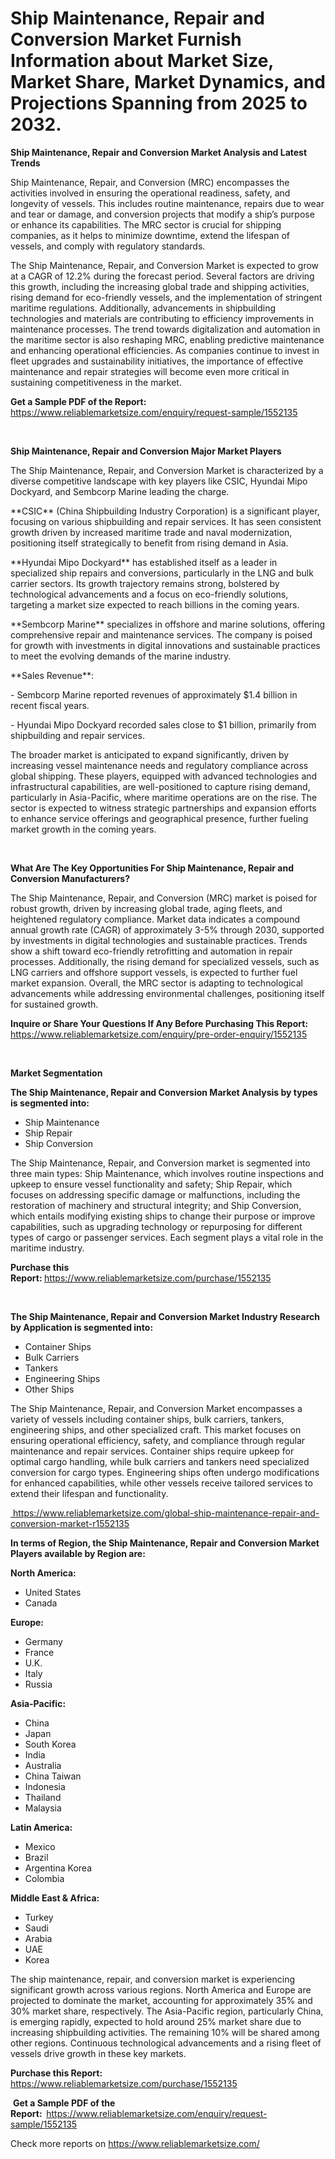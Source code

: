 <p><h1>Ship Maintenance, Repair and Conversion Market Furnish Information about Market Size, Market Share, Market Dynamics, and Projections Spanning from 2025 to 2032.</h1></p><p><strong>Ship Maintenance, Repair and Conversion Market Analysis and Latest Trends</strong></p>
<p><p>Ship Maintenance, Repair, and Conversion (MRC) encompasses the activities involved in ensuring the operational readiness, safety, and longevity of vessels. This includes routine maintenance, repairs due to wear and tear or damage, and conversion projects that modify a ship’s purpose or enhance its capabilities. The MRC sector is crucial for shipping companies, as it helps to minimize downtime, extend the lifespan of vessels, and comply with regulatory standards.</p><p>The Ship Maintenance, Repair, and Conversion Market is expected to grow at a CAGR of 12.2% during the forecast period. Several factors are driving this growth, including the increasing global trade and shipping activities, rising demand for eco-friendly vessels, and the implementation of stringent maritime regulations. Additionally, advancements in shipbuilding technologies and materials are contributing to efficiency improvements in maintenance processes. The trend towards digitalization and automation in the maritime sector is also reshaping MRC, enabling predictive maintenance and enhancing operational efficiencies. As companies continue to invest in fleet upgrades and sustainability initiatives, the importance of effective maintenance and repair strategies will become even more critical in sustaining competitiveness in the market.</p></p>
<p><strong>Get a Sample PDF of the Report:&nbsp;</strong> <a href="https://www.reliablemarketsize.com/enquiry/request-sample/1552135?utm_campaign=3104&utm_medium=2&utm_source=Github&utm_content=ia&utm_term=30032025&utm_id=ship-maintenance-repair-and-conversion">https://www.reliablemarketsize.com/enquiry/request-sample/1552135</a></p>
<p>&nbsp;</p>
<p><strong>Ship Maintenance, Repair and Conversion Major Market Players</strong></p>
<p><p>The Ship Maintenance, Repair, and Conversion Market is characterized by a diverse competitive landscape with key players like CSIC, Hyundai Mipo Dockyard, and Sembcorp Marine leading the charge. </p><p>**CSIC** (China Shipbuilding Industry Corporation) is a significant player, focusing on various shipbuilding and repair services. It has seen consistent growth driven by increased maritime trade and naval modernization, positioning itself strategically to benefit from rising demand in Asia.</p><p>**Hyundai Mipo Dockyard** has established itself as a leader in specialized ship repairs and conversions, particularly in the LNG and bulk carrier sectors. Its growth trajectory remains strong, bolstered by technological advancements and a focus on eco-friendly solutions, targeting a market size expected to reach billions in the coming years.</p><p>**Sembcorp Marine** specializes in offshore and marine solutions, offering comprehensive repair and maintenance services. The company is poised for growth with investments in digital innovations and sustainable practices to meet the evolving demands of the marine industry.</p><p>**Sales Revenue**: </p><p>- Sembcorp Marine reported revenues of approximately $1.4 billion in recent fiscal years.</p><p>- Hyundai Mipo Dockyard recorded sales close to $1 billion, primarily from shipbuilding and repair services.</p><p>The broader market is anticipated to expand significantly, driven by increasing vessel maintenance needs and regulatory compliance across global shipping. These players, equipped with advanced technologies and infrastructural capabilities, are well-positioned to capture rising demand, particularly in Asia-Pacific, where maritime operations are on the rise. The sector is expected to witness strategic partnerships and expansion efforts to enhance service offerings and geographical presence, further fueling market growth in the coming years.</p></p>
<p>&nbsp;</p>
<p><strong>What Are The Key Opportunities For Ship Maintenance, Repair and Conversion Manufacturers?</strong></p>
<p><p>The Ship Maintenance, Repair, and Conversion (MRC) market is poised for robust growth, driven by increasing global trade, aging fleets, and heightened regulatory compliance. Market data indicates a compound annual growth rate (CAGR) of approximately 3-5% through 2030, supported by investments in digital technologies and sustainable practices. Trends show a shift toward eco-friendly retrofitting and automation in repair processes. Additionally, the rising demand for specialized vessels, such as LNG carriers and offshore support vessels, is expected to further fuel market expansion. Overall, the MRC sector is adapting to technological advancements while addressing environmental challenges, positioning itself for sustained growth.</p></p>
<p><strong>Inquire or Share Your Questions If Any Before Purchasing This Report:</strong> <a href="https://www.reliablemarketsize.com/enquiry/pre-order-enquiry/1552135?utm_campaign=3104&utm_medium=2&utm_source=Github&utm_content=ia&utm_term=30032025&utm_id=ship-maintenance-repair-and-conversion">https://www.reliablemarketsize.com/enquiry/pre-order-enquiry/1552135</a></p>
<p>&nbsp;</p>
<p><strong>Market Segmentation</strong></p>
<p><strong>The Ship Maintenance, Repair and Conversion Market Analysis by types is segmented into:</strong></p>
<p><ul><li>Ship Maintenance</li><li>Ship Repair</li><li>Ship Conversion</li></ul></p>
<p><p>The Ship Maintenance, Repair, and Conversion market is segmented into three main types: Ship Maintenance, which involves routine inspections and upkeep to ensure vessel functionality and safety; Ship Repair, which focuses on addressing specific damage or malfunctions, including the restoration of machinery and structural integrity; and Ship Conversion, which entails modifying existing ships to change their purpose or improve capabilities, such as upgrading technology or repurposing for different types of cargo or passenger services. Each segment plays a vital role in the maritime industry.</p></p>
<p><strong>Purchase this Report:&nbsp;</strong><a href="https://www.reliablemarketsize.com/purchase/1552135?utm_campaign=3104&utm_medium=2&utm_source=Github&utm_content=ia&utm_term=30032025&utm_id=ship-maintenance-repair-and-conversion">https://www.reliablemarketsize.com/purchase/1552135</a></p>
<p>&nbsp;</p>
<p><strong>The Ship Maintenance, Repair and Conversion Market Industry Research by Application is segmented into:</strong></p>
<p><ul><li>Container Ships</li><li>Bulk Carriers</li><li>Tankers</li><li>Engineering Ships</li><li>Other Ships</li></ul></p>
<p><p>The Ship Maintenance, Repair, and Conversion Market encompasses a variety of vessels including container ships, bulk carriers, tankers, engineering ships, and other specialized craft. This market focuses on ensuring operational efficiency, safety, and compliance through regular maintenance and repair services. Container ships require upkeep for optimal cargo handling, while bulk carriers and tankers need specialized conversion for cargo types. Engineering ships often undergo modifications for enhanced capabilities, while other vessels receive tailored services to extend their lifespan and functionality.</p></p>
<p><a href="https://www.reliablemarketsize.com/global-ship-maintenance-repair-and-conversion-market-r1552135?utm_campaign=3104&utm_medium=2&utm_source=Github&utm_content=ia&utm_term=30032025&utm_id=ship-maintenance-repair-and-conversion">&nbsp;https://www.reliablemarketsize.com/global-ship-maintenance-repair-and-conversion-market-r1552135</a></p>
<p><strong>In terms of Region, the Ship Maintenance, Repair and Conversion Market Players available by Region are:</strong></p>
<p>
    <p> <strong> North America: </strong>
        <ul>
            <li>United States</li>
            <li>Canada</li>
        </ul>
        </p> 
    <p> <strong> Europe: </strong>
        <ul>
            <li>Germany</li>
            <li>France</li>
            <li>U.K.</li>
            <li>Italy</li>
            <li>Russia</li>
        </ul>
        </p> 
    <p> <strong> Asia-Pacific: </strong>
        <ul>
            <li>China</li>
            <li>Japan</li>
            <li>South Korea</li>
            <li>India</li>
            <li>Australia</li>
            <li>China Taiwan</li>
            <li>Indonesia</li>
            <li>Thailand</li>
            <li>Malaysia</li>
        </ul>
        </p> 
    <p> <strong> Latin America: </strong>
        <ul>
            <li>Mexico</li>
            <li>Brazil</li>
            <li>Argentina Korea</li>
            <li>Colombia</li>
        </ul>
        </p> 
    <p> <strong> Middle East & Africa: </strong>
        <ul>
            <li>Turkey</li>
            <li>Saudi</li>
            <li>Arabia</li>
            <li>UAE</li>
            <li>Korea</li>
        </ul>
    </p>
    </p>
<p><p>The ship maintenance, repair, and conversion market is experiencing significant growth across various regions. North America and Europe are projected to dominate the market, accounting for approximately 35% and 30% market share, respectively. The Asia-Pacific region, particularly China, is emerging rapidly, expected to hold around 25% market share due to increasing shipbuilding activities. The remaining 10% will be shared among other regions. Continuous technological advancements and a rising fleet of vessels drive growth in these key markets.</p></p>
<p><strong>Purchase this Report: </strong><a href="https://www.reliablemarketsize.com/purchase/1552135?utm_campaign=3104&utm_medium=2&utm_source=Github&utm_content=ia&utm_term=30032025&utm_id=ship-maintenance-repair-and-conversion">https://www.reliablemarketsize.com/purchase/1552135</a></p>
<p>&nbsp;<strong>Get a Sample PDF of the Report:&nbsp;&nbsp;</strong><a href="https://www.reliablemarketsize.com/enquiry/request-sample/1552135?utm_campaign=3104&utm_medium=2&utm_source=Github&utm_content=ia&utm_term=30032025&utm_id=ship-maintenance-repair-and-conversion">https://www.reliablemarketsize.com/enquiry/request-sample/1552135</a></p>
<p><strong></strong></p>
<p>Check more reports on <a href="https://www.reliablemarketsize.com/?utm_campaign=3104&utm_medium=2&utm_source=Github&utm_content=ia&utm_term=30032025&utm_id=ship-maintenance-repair-and-conversion">https://www.reliablemarketsize.com/</a></p>
